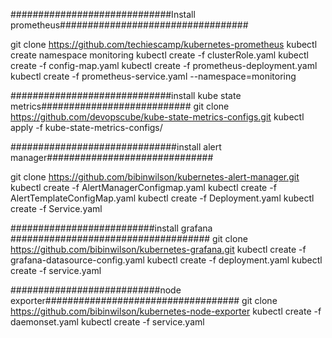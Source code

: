 #############################Install prometheus##################################

git clone https://github.com/techiescamp/kubernetes-prometheus
kubectl create namespace monitoring
kubectl create -f clusterRole.yaml
kubectl create -f config-map.yaml
kubectl create  -f prometheus-deployment.yaml 
kubectl create -f prometheus-service.yaml --namespace=monitoring



#############################install kube state metrics###########################
git clone https://github.com/devopscube/kube-state-metrics-configs.git
kubectl apply -f kube-state-metrics-configs/


##############################install alert manager##############################

git clone https://github.com/bibinwilson/kubernetes-alert-manager.git
kubectl create -f AlertManagerConfigmap.yaml
kubectl create -f AlertTemplateConfigMap.yaml
kubectl create -f Deployment.yaml
kubectl create -f Service.yaml

##########################install grafana ####################################
git clone https://github.com/bibinwilson/kubernetes-grafana.git
kubectl create -f grafana-datasource-config.yaml
kubectl create -f deployment.yaml
kubectl create -f service.yaml

###########################node exporter###################################
git clone https://github.com/bibinwilson/kubernetes-node-exporter
kubectl create -f daemonset.yaml
kubectl create -f service.yaml
